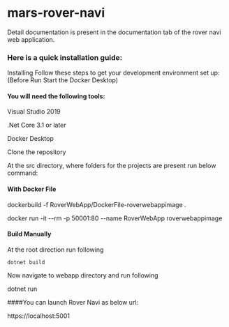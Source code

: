 
# mars-rover-navi

Detail documentation is present in the documentation tab of the rover navi web application.

### Here is a quick installation guide:

Installing
Follow these steps to get your development environment set up: (Before Run Start the Docker Desktop)

#### You will need the following tools:

  Visual Studio 2019
  
  .Net Core 3.1 or later
  
  Docker Desktop
  
  Clone the repository
  
  At the src directory, where folders for the projects are present run below command:

#### With Docker File
  dockerbuild -f RoverWebApp/DockerFile-roverwebappimage .
                            
  docker run -it --rm -p 50001:80 --name RoverWebApp roverwebappimage
                            

#### Build Manually
  At the root direction run following

    dotnet build
                            
  Now navigate to webapp directory and run following

  dotnet run
                            
####You can launch Rover Navi as below url:

https://localhost:5001
